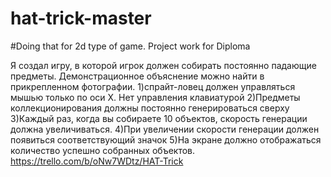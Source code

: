 # hat-trick-master
#Doing that for 2d type of game.
Project work for Diploma

Я создал игру, в которой игрок должен собирать постоянно падающие предметы. Демонстрационное объяснение можно найти в прикрепленном фотографии.
1)спрайт-ловец должен управляться мышью только по оси X. Нет управления клавиатурой
2)Предметы коллекционирования должны постоянно генерироваться сверху
3)Каждый раз, когда вы собираете 10 объектов, скорость генерации должна увеличиваться.
4)При увеличении скорости генерации должен появиться соответствующий значок
5)На экране должно отображаться количество успешно собранных объектов.
https://trello.com/b/oNw7WDtz/HAT-Trick
